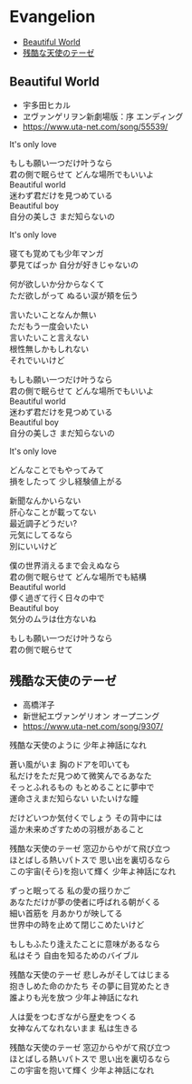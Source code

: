 
# Evangelion <!-- omit in toc -->

- [Beautiful World](#beautiful-world)
- [残酷な天使のテーゼ](#残酷な天使のテーゼ)


## Beautiful World

* 宇多田ヒカル
* ヱヴァンゲリヲン新劇場版：序 エンディング
* https://www.uta-net.com/song/55539/

It's only love<br>

もしも願い一つだけ叶うなら<br>
君の側で眠らせて どんな場所でもいいよ<br>
Beautiful world<br>
迷わず君だけを見つめている<br>
Beautiful boy<br>
自分の美しさ まだ知らないの<br>

It's only love<br>

寝ても覚めても少年マンガ<br>
夢見てばっか 自分が好きじゃないの<br>

何が欲しいか分からなくて<br>
ただ欲しがって ぬるい涙が頬を伝う<br>

言いたいことなんか無い<br>
ただもう一度会いたい<br>
言いたいこと言えない<br>
根性無しかもしれない<br>
それでいいけど<br>

もしも願い一つだけ叶うなら<br>
君の側で眠らせて どんな場所でもいいよ<br>
Beautiful world<br>
迷わず君だけを見つめている<br>
Beautiful boy<br>
自分の美しさ まだ知らないの<br>

It's only love<br>

どんなことでもやってみて<br>
損をしたって 少し経験値上がる<br>

新聞なんかいらない<br>
肝心なことが載ってない<br>
最近調子どうだい?<br>
元気にしてるなら<br>
別にいいけど<br>

僕の世界消えるまで会えぬなら<br>
君の側で眠らせて どんな場所でも結構<br>
Beautiful world<br>
儚く過ぎて行く日々の中で<br>
Beautiful boy<br>
気分のムラは仕方ないね<br>

もしも願い一つだけ叶うなら<br>
君の側で眠らせて<br>


## 残酷な天使のテーゼ

* 高橋洋子
* 新世紀エヴァンゲリオン オープニング
* https://www.uta-net.com/song/9307/

残酷な天使のように 少年よ神話になれ<br>

蒼い風がいま 胸のドアを叩いても<br>
私だけをただ見つめて微笑んでるあなた<br>
そっとふれるもの もとめることに夢中で<br>
運命さえまだ知らない いたいけな瞳<br>

だけどいつか気付くでしょう その背中には<br>
遥か未来めざすための羽根があること<br>

残酷な天使のテーゼ 窓辺からやがて飛び立つ<br>
ほとばしる熱いパトスで 思い出を裏切るなら<br>
この宇宙(そら)を抱いて輝く 少年よ神話になれ<br>

ずっと眠ってる 私の愛の揺りかご<br>
あなただけが夢の使者に呼ばれる朝がくる<br>
細い首筋を 月あかりが映してる<br>
世界中の時を止めて閉じこめたいけど<br>

もしもふたり逢えたことに意味があるなら<br>
私はそう 自由を知るためのバイブル<br>

残酷な天使のテーゼ 悲しみがそしてはじまる<br>
抱きしめた命のかたち その夢に目覚めたとき<br>
誰よりも光を放つ 少年よ神話になれ<br>

人は愛をつむぎながら歴史をつくる<br>
女神なんてなれないまま 私は生きる<br>

残酷な天使のテーゼ 窓辺からやがて飛び立つ<br>
ほとばしる熱いパトスで 思い出を裏切るなら<br>
この宇宙を抱いて輝く 少年よ神話になれ<br>
